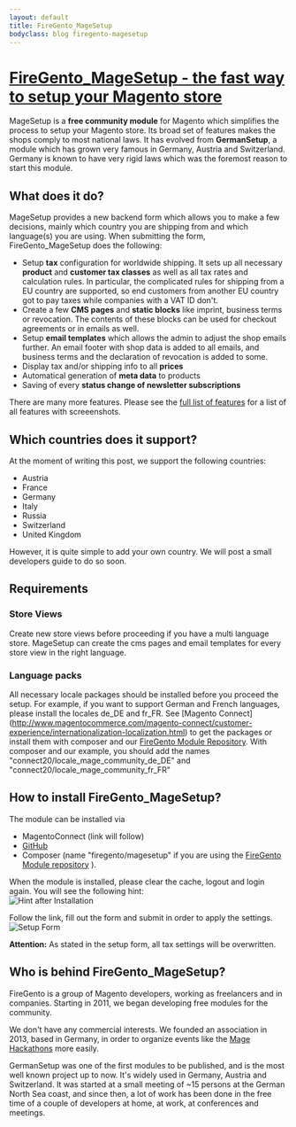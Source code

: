```yaml
---
layout: default
title: FireGento_MageSetup
bodyclass: blog firegento-magesetup
---
```


# [FireGento_MageSetup - the fast way to setup your Magento store]({{page.url}})

MageSetup is a **free community module** for Magento which simplifies the process to setup your Magento store. 
Its broad set of features makes the shops comply to most national laws.
It has evolved from **GermanSetup**, a module which has grown very famous in Germany, Austria and Switzerland. Germany is known to have very rigid laws which was the foremost reason to start this module. 

## What does it do?

MageSetup provides a new backend form which allows you to make a few decisions, mainly which country you are shipping from and which language(s) you are using. When submitting the form, FireGento_MageSetup does the following:
  
* Setup **tax** configuration for worldwide shipping. It sets up all necessary **product** and **customer tax classes** as well as all tax rates and calculation rules. 
   In particular, the complicated rules for shipping from a EU country are supported, so end customers from another EU country got to pay taxes while companies with a VAT ID don't.
* Create a few **CMS pages** and **static blocks** like imprint, business terms or revocation. The contents of these blocks can be used for checkout agreements or in emails as well.
* Setup **email templates** which allows the admin to adjust the shop emails further. An email footer with shop data is added to all emails, and business terms and the declaration of revocation is added to some.
* Display tax and/or shipping info to all **prices**
* Automatical generation of **meta data** to products
* Saving of every **status change of newsletter subscriptions**

There are many more features. Please see the [full list of features](https://github.com/firegento/firegento-magesetup/blob/master/docs/features/features.markdown) for a list of all features with screeenshots.

## Which countries does it support?

At the moment of writing this post, we support the following countries:

* Austria
* France
* Germany
* Italy
* Russia
* Switzerland
* United Kingdom

However, it is quite simple to add your own country. We will post a small developers guide to do so soon. 

## Requirements

### Store Views
Create new store views before proceeding if you have a multi language store. MageSetup can create the cms pages and email templates for every store view in the right language.

### Language packs
All necessary locale packages should be installed before you proceed the setup.
For example, if you want to support German and French languages,
please install the locales de_DE and fr_FR. See
[Magento Connect] (http://www.magentocommerce.com/magento-connect/customer-experience/internationalization-localization.html)
to get the packages or install them with composer and our [FireGento Module Repository](http://packages.firegento.com/).
With composer and our example, you should add the names "connect20/locale_mage_community_de_DE" and "connect20/locale_mage_community_fr_FR"

## How to install FireGento_MageSetup?

The module can be installed via 

* MagentoConnect (link will follow)
* [GitHub](https://github.com/firegento/firegento-magesetup/)
* Composer (name "firegento/magesetup" if you are using the [FireGento Module repository](http://packages.firegento.com/) ).

When the module is installed, please clear the cache, logout and login again. You will see the following hint:  
![Hint after Installation](https://raw.github.com/firegento/firegento-magesetup/development/docs/features/images/install-hint.png "Hint after Installation")

Follow the link, fill out the form and submit in order to apply the settings.
![Setup Form](https://raw.github.com/firegento/firegento-magesetup/development/docs/features/images/setup-overview.png "Setup Form")

**Attention:** As stated in the setup form, all tax settings will be overwritten.

## Who is behind FireGento_MageSetup?

FireGento is a group of Magento developers, working as freelancers and in companies. Starting in 2011, we began developing free modules for the community. 

We don't have any commercial interests. We founded an association in 2013, based in Germany, in order to organize events like the [Mage Hackathons](http://www.mage-hackathon.de/) more easily.

GermanSetup was one of the first modules to be published, and is the most well known project up to now.
It's widely used in Germany, Austria and Switzerland.
It was started at a small meeting of ~15 persons at the German North Sea coast, and since then, a lot of work has been done in the free time of a couple of developers at home, at work, at conferences and meetings.

